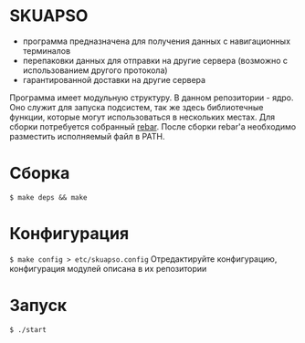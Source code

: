 # SKUAPSO
* программа предназначена для получения данных с навигационных терминалов
* перепаковки данных для отправки на другие сервера (возможно с использованием другого протокола)
* гарантированной доставки на другие сервера

Программа имеет модульную структуру. В данном репозитории - ядро.
Оно служит для запуска подсистем, так же здесь библиотечные функции, которые могут использоваться в нескольких местах.
Для сборки потребуется собранный [rebar](https://github.com/rebar/rebar).
После сборки rebar'а необходимо разместить исполняемый файл в PATH.

# Сборка
`$ make deps && make`

# Конфигурация
`$ make config > etc/skuapso.config`
Отредактируйте конфигурацию, конфигурация модулей описана в их репозитории

# Запуск
`$ ./start`
